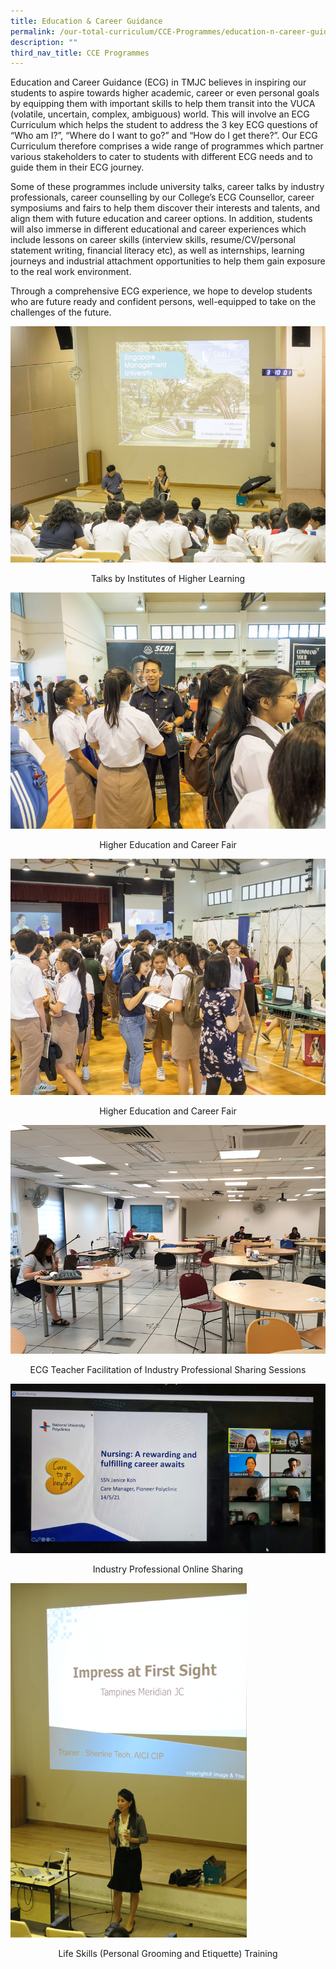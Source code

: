 ```yaml
---
title: Education & Career Guidance
permalink: /our-total-curriculum/CCE-Programmes/education-n-career-guidance
description: ""
third_nav_title: CCE Programmes
---
```

Education and Career Guidance (ECG) in TMJC believes in inspiring our students to aspire towards higher academic, career or even personal goals by equipping them with important skills to help them transit into the VUCA (volatile, uncertain, complex, ambiguous) world. This will involve an ECG Curriculum which helps the student to address the 3 key ECG questions of “Who am I?”, “Where do I want to go?” and “How do I get there?”. Our ECG Curriculum therefore comprises a wide range of programmes which partner various stakeholders to cater to students with different ECG needs and to guide them in their ECG journey.  
  
Some of these programmes include university talks, career talks by industry professionals, career counselling by our College’s ECG Counsellor, career symposiums and fairs to help them discover their interests and talents, and align them with future education and career options. In addition, students will also immerse in different educational and career experiences which include lessons on career skills (interview skills, resume/CV/personal statement writing, financial literacy etc), as well as internships, learning journeys and industrial attachment opportunities to help them gain exposure to the real work environment.  
  
Through a comprehensive ECG experience, we hope to develop students who are future ready and confident persons, well-equipped to take on the challenges of the future.

![](/images/TMJC-CCP_ECG_01.jpeg)
<center>Talks by Institutes of Higher Learning</center>

![](/images/TMJC-CCP_ECG_02.jpeg)

<center>Higher Education and Career Fair</center>

![](/images/TMJC-CCP_ECG_03.jpeg)
<center>Higher Education and Career Fair</center>

![](/images/TMJC-CCP_ECG_04.jpeg)
<center>ECG Teacher Facilitation of Industry Professional Sharing Sessions</center>

![](/images/TMJC-CCP_ECG_05.jpeg)
<center>Industry Professional Online Sharing</center>

<img src="/images/TMJC-CCP_ECG_06.jpeg" 
     style="width:75%">
<center>Life Skills (Personal Grooming and Etiquette) Training</center>

